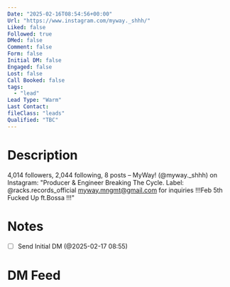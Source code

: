```yaml
---
Date: "2025-02-16T08:54:56+00:00"
Url: "https://www.instagram.com/myway._shhh/"
Liked: false
Followed: true
DMed: false
Comment: false
Form: false
Initial DM: false
Engaged: false
Lost: false
Call Booked: false
tags:
  - "lead"
Lead Type: "Warm"
Last Contact:
fileClass: "leads"
Qualified: "TBC"
---
```

# Description
4,014 followers, 2,044 following, 8 posts – MyWay! (@myway._shhh) on Instagram: "Producer & Engineer
Breaking The Cycle.
Label: @racks.records_official 
myway.mngmt@gmail.com for inquiries
!!!Feb 5th Fucked Up ft.Bossa !!!"
# Notes
- [ ] Send Initial DM (@2025-02-17 08:55)
# DM Feed